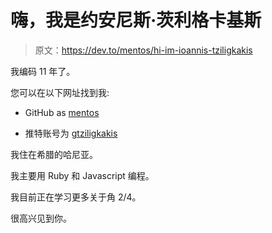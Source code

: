 # 嗨，我是约安尼斯·茨利格卡基斯

> 原文：<https://dev.to/mentos/hi-im-ioannis-tziligkakis>

我编码 11 年了。

您可以在以下网址找到我:

*   GitHub as [mentos](https://github.com/mentos)

*   推特账号为 [gtziligkakis](https://twitter.com/gtziligkakis)

我住在希腊的哈尼亚。

我主要用 Ruby 和 Javascript 编程。

我目前正在学习更多关于角 2/4。

很高兴见到你。
